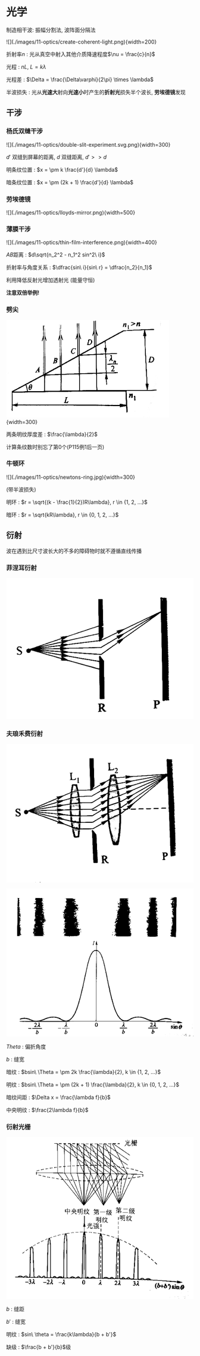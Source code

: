 <!--
  vi: ft=pandoc.markdown
-->

# 光学

制造相干波: 振幅分割法, 波阵面分隔法

<div class="center">
![](./images/11-optics/create-coherent-light.png){width=200}
</div>

折射率$n$
: 光从真空中射入其他介质降速程度$\nu = \frac{c}{n}$

光程
: $nL$, $L = k\lambda$

光程差
: $\Delta = \frac{\Delta\varphi}{2\pi} \times \lambda$

半波损失
: 光从**光速大**射向**光速小**时产生的**折射光**损失半个波长, **劳埃德镜**发现

## 干涉

### 杨氏双缝干涉

<div class="center">
![](./images/11-optics/double-slit-experiment.svg.png){width=300}
</div>

$d'$ 双缝到屏幕的距离, $d$ 双缝距离, $d' >> d$

明条纹位置
: $x = \pm k \frac{d'}{d} \lambda$

暗条纹位置
: $x = \pm (2k + 1) \frac{d'}{d} \lambda$

### 劳埃德镜

<div class="center">
![](./images/11-optics/lloyds-mirror.png){width=500}
</div>

### 薄膜干涉

<div class="center">
![](./images/11-optics/thin-film-interference.png){width=400}
</div>

$AB$距离
: $d\sqrt{n_2^2 - n_1^2 sin^2\ i}$

折射率与角度关系
: $\dfrac{sin\ i}{sin\ r} = \dfrac{n_2}{n_1}$

利用降低反射光增加透射光 (能量守恒)

**注意双倍举例!**

### 劈尖

![](./images/11-optics/wedge.png){width=300}

两条明纹厚度差
: $\frac{\lambda}{2}$

计算条纹数时别忘了第0个(P115例1后一页)

### 牛顿环

<div class="center">
![](./images/11-optics/newtons-ring.jpg){width=300}
</div>

(带半波损失)

明环
: $r = \sqrt{(k - \frac{1}{2})R\lambda}, r \in {1, 2, ...}$

暗环
: $r = \sqrt{kR\lambda}, r \in {0, 1, 2, ...}$

## 衍射

波在遇到比尺寸波长大的不多的障碍物时就不遵循直线传播

### 菲涅耳衍射

![](./images/11-optics/fresnel-diffraction.png)

### 夫琅禾费衍射

![](./images/11-optics/fraunhofer-diffraction.png)

![](./images/11-optics/fraunhofer-diffraction-2.png)

$Theta$
: 偏折角度

$b$
: 缝宽

暗纹
: $bsin\ \Theta = \pm 2k \frac{\lambda}{2}, k \in {1, 2, ...}$

明纹
: $bsin\ \Theta = \pm (2k + 1) \frac{\lambda}{2}, k \in {0, 1, 2, ...}$

暗纹间距
: $\Delta x = \frac{\lambda f}{b}$

中央明纹
: $\frac{2\lambda f}{b}$

### 衍射光栅

![](./images/11-optics/diffraction-grating.png)

$b$
: 缝距

$b'$
: 缝宽

明纹
: $sin\ \theta = \frac{k\lambda}{b + b'}$

缺级
: $\frac{b + b'}{b}$级
